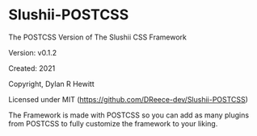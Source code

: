 # Slushii-POSTCSS

The POSTCSS Version of The Slushii CSS Framework

Version: v0.1.2

Created: 2021

Copyright, Dylan R Hewitt

Licensed under MIT (https://github.com/DReece-dev/Slushii-POSTCSS)

The Framework is made with POSTCSS so you can add as many plugins from POSTCSS to fully customize the framework to your liking.
